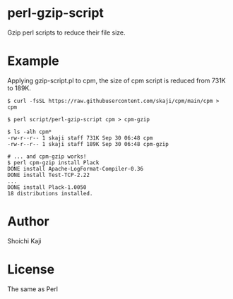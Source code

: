# perl-gzip-script

Gzip perl scripts to reduce their file size.

# Example

Applying gzip-script.pl to cpm,
the size of cpm script is reduced from 731K to 189K.

```console
$ curl -fsSL https://raw.githubusercontent.com/skaji/cpm/main/cpm > cpm

$ perl script/perl-gzip-script cpm > cpm-gzip

$ ls -alh cpm*
-rw-r--r-- 1 skaji staff 731K Sep 30 06:48 cpm
-rw-r--r-- 1 skaji staff 189K Sep 30 06:48 cpm-gzip

# ... and cpm-gzip works!
$ perl cpm-gzip install Plack
DONE install Apache-LogFormat-Compiler-0.36
DONE install Test-TCP-2.22
...
DONE install Plack-1.0050
18 distributions installed.
```

# Author

Shoichi Kaji

# License

The same as Perl
